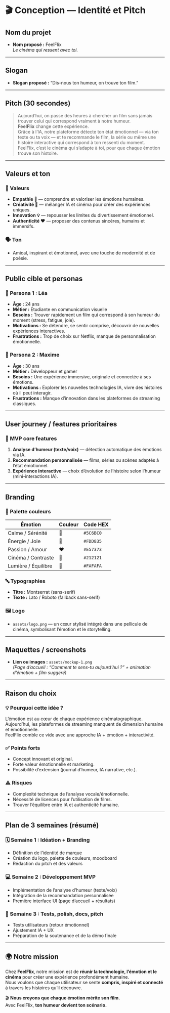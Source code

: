 # 🎬 Conception — Identité et Pitch

## Nom du projet
- **Nom proposé :** FeelFlix  
  *Le cinéma qui ressent avec toi.*

---

## Slogan
- **Slogan proposé :** “Dis-nous ton humeur, on trouve ton film.”

---

## Pitch (30 secondes)
> Aujourd’hui, on passe des heures à chercher un film sans jamais trouver celui qui correspond vraiment à notre humeur.  
> **FeelFlix** change cette expérience.  
> Grâce à l’IA, notre plateforme détecte ton état émotionnel — via ton texte ou ta voix — et te recommande le film, la série ou même une histoire interactive qui correspond à ton ressenti du moment.  
> FeelFlix, c’est le cinéma qui s’adapte à toi, pour que chaque émotion trouve son histoire.

---

## Valeurs et ton
### 🎯 Valeurs
- **Empathie 🤝** — comprendre et valoriser les émotions humaines.  
- **Créativité 🎨** — mélanger IA et cinéma pour créer des expériences uniques.  
- **Innovation 💡** — repousser les limites du divertissement émotionnel.  
- **Authenticité ❤️** — proposer des contenus sincères, humains et immersifs.

### 🗣️ Ton
- Amical, inspirant et émotionnel, avec une touche de modernité et de poésie.

---

## Public cible et personas

### 👩 Persona 1 : Léa
- **Âge :** 24 ans  
- **Métier :** Étudiante en communication visuelle  
- **Besoins :** Trouver rapidement un film qui correspond à son humeur du moment (stress, fatigue, joie).  
- **Motivations :** Se détendre, se sentir comprise, découvrir de nouvelles expériences interactives.  
- **Frustrations :** Trop de choix sur Netflix, manque de personnalisation émotionnelle.

### 👨 Persona 2 : Maxime
- **Âge :** 30 ans  
- **Métier :** Développeur et gamer  
- **Besoins :** Une expérience immersive, originale et connectée à ses émotions.  
- **Motivations :** Explorer les nouvelles technologies IA, vivre des histoires où il peut interagir.  
- **Frustrations :** Manque d’innovation dans les plateformes de streaming classiques.

---

## User journey / features prioritaires

### 🧩 MVP core features
1. **Analyse d’humeur (texte/voix)** — détection automatique des émotions via IA.  
2. **Recommandation personnalisée** — films, séries ou scènes adaptés à l’état émotionnel.  
3. **Expérience interactive** — choix d’évolution de l’histoire selon l’humeur (mini-interactions IA).

---

## Branding

### 🎨 Palette couleurs
| Émotion | Couleur | Code HEX |
|----------|----------|-----------|
| Calme / Sérénité | 💙 | `#5C6BC0` |
| Énergie / Joie | 💛 | `#FDD835` |
| Passion / Amour | ❤️ | `#E57373` |
| Cinéma / Contraste | 🖤 | `#212121` |
| Lumière / Équilibre | 🤍 | `#FAFAFA` |

### 🔤 Typographies
- **Titre :** Montserrat (sans-serif)  
- **Texte :** Lato / Roboto (fallback sans-serif)

### 🖼️ Logo
- `assets/logo.png` — un cœur stylisé intégré dans une pellicule de cinéma, symbolisant l’émotion et le storytelling.

---

## Maquettes / screenshots
- **Lien ou images :** `assets/mockup-1.png`  
  *(Page d’accueil : “Comment te sens-tu aujourd’hui ?” + animation d’émotion + film suggéré)*

---

## Raison du choix
### 💡 Pourquoi cette idée ?
L’émotion est au cœur de chaque expérience cinématographique.  
Aujourd’hui, les plateformes de streaming manquent de dimension humaine et émotionnelle.  
FeelFlix comble ce vide avec une approche IA + émotion + interactivité.

### ✅ Points forts
- Concept innovant et original.  
- Forte valeur émotionnelle et marketing.  
- Possibilité d’extension (journal d’humeur, IA narrative, etc.).

### ⚠️ Risques
- Complexité technique de l’analyse vocale/émotionnelle.  
- Nécessité de licences pour l’utilisation de films.  
- Trouver l’équilibre entre IA et authenticité humaine.

---

## Plan de 3 semaines (résumé)

### 🗓️ Semaine 1 : Idéation + Branding
- Définition de l’identité de marque  
- Création du logo, palette de couleurs, moodboard  
- Rédaction du pitch et des valeurs  

### 💻 Semaine 2 : Développement MVP
- Implémentation de l’analyse d’humeur (texte/voix)  
- Intégration de la recommandation personnalisée  
- Première interface UI (page d’accueil + résultats)

### 🧪 Semaine 3 : Tests, polish, docs, pitch
- Tests utilisateurs (retour émotionnel)  
- Ajustement IA + UX  
- Préparation de la soutenance et de la démo finale  

---

## 🌍 Notre mission
Chez **FeelFlix**, notre mission est de **réunir la technologie, l’émotion et le cinéma** pour créer une expérience profondément humaine.  
Nous voulons que chaque utilisateur se sente **compris, inspiré et connecté** à travers les histoires qu’il découvre.  

🎬 **Nous croyons que chaque émotion mérite son film.**  
Avec FeelFlix, **ton humeur devient ton scénario.**
